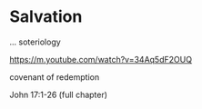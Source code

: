 # Salvation

... soteriology


https://m.youtube.com/watch?v=34Aq5dF2OUQ

covenant of redemption

John 17:1-26 (full chapter)
